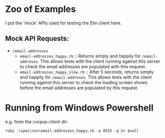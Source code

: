 # Zoo of Examples

I put the 'mock' APIs used for testing the Elm client here.

## Mock API Requests:

- `/email-addresses`
  - `email-addresses_happy.rb` :: Returns simply and happily for `/email-addreses`.
    This allows tests with the client running against this server
    to check the email addresses are populated with this request.
  - `email-addresses_happy_slow.rb` :: After 5 seconds, returns simply and happily for `/email-addreses`.
    This allows tests with the client running against this server to check
    the loading screen shows before the email addresses are populated by this request.

# Running from Windows Powershell

e.g. from the corpus-client dir:

```
ruby .\spec\zoo\email-addresses_happy.rb -p 8555 -q 2> $null
```
